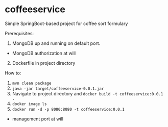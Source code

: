 # coffeeservice
Simple SpringBoot-based project for coffee sort formulary

Prerequisites:
1. MongoDB up and running on default port.
  - MongoDB authorization at will
 2. Dockerfile in project directory
 
How to:
1. ``` mvn clean package ```
2. ```java -jar target/coffeeservice-0.0.1.jar```
2. Navigate to project directory and ```docker build -t coffeeservice:0.0.1 .```
3. ``` docker image ls ``` 
4. ```docker run -d -p 8080:8080 -t coffeeservice:0.0.1```
  - management port at will
